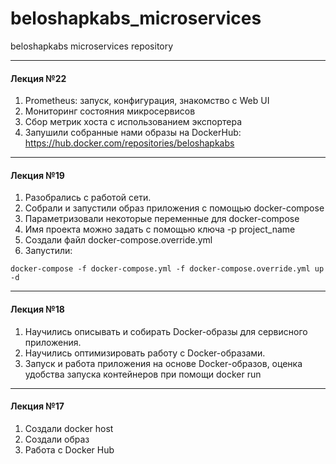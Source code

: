 # beloshapkabs_microservices
beloshapkabs microservices repository

---
#### Лекция №22
1. Prometheus: запуск, конфигурация, знакомство с Web UI
2. Мониторинг состояния микросервисов
3. Сбор метрик хоста с использованием экспортера
4. Запушили собранные нами образы на DockerHub: https://hub.docker.com/repositories/beloshapkabs


---
#### Лекция №19
1. Разобрались с работой сети.
2. Собрали и запустили образ приложения с помощью docker-compose
3. Параметризовали некоторые переменные для docker-compose
4. Имя проекта можно задать с помощью ключа -p project_name
5. Создали файл docker-compose.override.yml
6. Запустили:
```
docker-compose -f docker-compose.yml -f docker-compose.override.yml up -d
```

---
#### Лекция №18
1. Научились описывать и собирать Docker-образы для сервисного приложения.
2. Научились оптимизировать работу с Docker-образами.
3. Запуск и работа приложения на основе Docker-образов, оценка удобства запуска контейнеров при помощи docker run

---
#### Лекция №17

1. Создали docker host
2. Создали образ
3. Работа с Docker Hub

